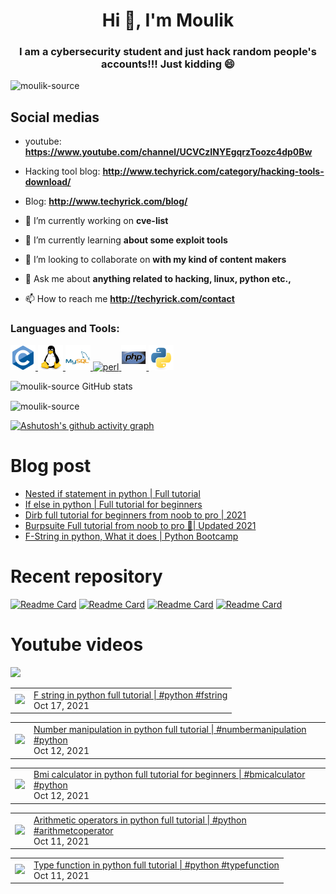 <h1 align="center">Hi 👋, I'm Moulik</h1>
<h3 align="center">I am a cybersecurity student and just hack random people's accounts!!! Just kidding 😄</h3>

<p align="left"> <img src="https://komarev.com/ghpvc/?username=moulik-source&label=Profile%20views&color=0e75b6&style=flat" alt="moulik-source" /> </p> 

## Social medias
- youtube: **https://www.youtube.com/channel/UCVCzINYEgqrzToozc4dp0Bw**
- Hacking tool blog: **http://www.techyrick.com/category/hacking-tools-download/**
- Blog: **http://www.techyrick.com/blog/**

- 🔭 I’m currently working on **cve-list**

- 🌱 I’m currently learning **about some exploit tools**

- 👯 I’m looking to collaborate on **with my kind of content makers**

- 💬 Ask me about **anything related to hacking, linux, python etc.,**

- 📫 How to reach me **http://techyrick.com/contact**


<h3 align="left">Languages and Tools:</h3>
<p align="left"> <a href="https://www.cprogramming.com/" target="_blank"> <img src="https://raw.githubusercontent.com/devicons/devicon/master/icons/c/c-original.svg" alt="c" width="40" height="40"/> </a> <a href="https://www.linux.org/" target="_blank"> <img src="https://raw.githubusercontent.com/devicons/devicon/master/icons/linux/linux-original.svg" alt="linux" width="40" height="40"/> </a> <a href="https://www.mysql.com/" target="_blank"> <img src="https://raw.githubusercontent.com/devicons/devicon/master/icons/mysql/mysql-original-wordmark.svg" alt="mysql" width="40" height="40"/> </a> <a href="https://www.perl.org/" target="_blank"> <img src="https://api.iconify.design/logos-perl.svg" alt="perl" width="40" height="40"/> </a> <a href="https://www.php.net" target="_blank"> <img src="https://raw.githubusercontent.com/devicons/devicon/master/icons/php/php-original.svg" alt="php" width="40" height="40"/> </a> <a href="https://www.python.org" target="_blank"> <img src="https://raw.githubusercontent.com/devicons/devicon/master/icons/python/python-original.svg" alt="python" width="40" height="40"/> </a> </p>



![moulik-source GitHub stats](https://github-readme-stats.vercel.app/api?username=moulik-source&show_icons=true&theme=vision-friendly-dark)

<p><img align="center" src="https://github-readme-streak-stats.herokuapp.com/?user=moulik-source&theme=vision-friendly-dark" alt="moulik-source" /></p>

[![Ashutosh's github activity graph](https://activity-graph.herokuapp.com/graph?username=moulik-source&bg_color=000000&color=00ff33&line=1e00ff&point=ff0000&area=true&hide_border=true)](https://github.com/ashutosh00710/github-readme-activity-graph)

# Blog post
<!-- BLOG-POST-LIST:START -->
- [Nested if statement in python | Full tutorial](https://techyrick.com/nested-if-statement-in-python/)
- [If else in python | Full tutorial for beginners](https://techyrick.com/if-else-in-python/)
- [Dirb full tutorial for beginners from noob to pro | 2021](https://techyrick.com/dirb/)
- [Burpsuite Full tutorial from noob to pro 💯| Updated 2021](https://techyrick.com/burpsuite-full-tutorial/)
- [F-String in python, What it does | Python Bootcamp](https://techyrick.com/f-string-in-python/)
<!-- BLOG-POST-LIST:END -->

# Recent repository 

[![Readme Card](https://github-readme-stats.vercel.app/api/pin/?username=moulik-source&repo=ddos&theme=outrun)](https://github.com/moulik-source/ddos) 
[![Readme Card](https://github-readme-stats.vercel.app/api/pin/?username=moulik-source&repo=port-scan&theme=outrun)](https://github.com/moulik-source/port-scan)
[![Readme Card](https://github-readme-stats.vercel.app/api/pin/?username=moulik-source&repo=webcheck&theme=outrun)](https://github.com/moulik-source/webcheck)
[![Readme Card](https://github-readme-stats.vercel.app/api/pin/?username=moulik-source&repo=social&theme=outrun)](https://github.com/moulik-source/social)

# Youtube videos

[<img src="https://img.shields.io/badge/-Subscribe-red?style=for-the-badge&logo=youtube&logoColor=white"/>](https://www.youtube.com/channel/UCVCzINYEgqrzToozc4dp0Bw?sub_confirmation=1)

<!-- YOUTUBE:START --><table><tr><td><a href="https://www.youtube.com/watch?v=R4v9QkZ2hgg"><img width="140px" src="https://i.ytimg.com/vi/R4v9QkZ2hgg/mqdefault.jpg"></a></td>
<td><a href="https://www.youtube.com/watch?v=R4v9QkZ2hgg">F string in python full tutorial | #python #fstring</a><br/>Oct 17, 2021</td></tr></table>
<table><tr><td><a href="https://www.youtube.com/watch?v=uHiPbKUqcLQ"><img width="140px" src="https://i.ytimg.com/vi/uHiPbKUqcLQ/mqdefault.jpg"></a></td>
<td><a href="https://www.youtube.com/watch?v=uHiPbKUqcLQ">Number manipulation in python full tutorial | #numbermanipulation #python</a><br/>Oct 12, 2021</td></tr></table>
<table><tr><td><a href="https://www.youtube.com/watch?v=uGnIncTfbIk"><img width="140px" src="https://i.ytimg.com/vi/uGnIncTfbIk/mqdefault.jpg"></a></td>
<td><a href="https://www.youtube.com/watch?v=uGnIncTfbIk">Bmi calculator in python full tutorial for beginners | #bmicalculator #python</a><br/>Oct 12, 2021</td></tr></table>
<table><tr><td><a href="https://www.youtube.com/watch?v=S9SRJPV6Lno"><img width="140px" src="https://i.ytimg.com/vi/S9SRJPV6Lno/mqdefault.jpg"></a></td>
<td><a href="https://www.youtube.com/watch?v=S9SRJPV6Lno">Arithmetic operators in python full tutorial | #python #arithmetcoperator</a><br/>Oct 11, 2021</td></tr></table>
<table><tr><td><a href="https://www.youtube.com/watch?v=R2mVrFUoXy4"><img width="140px" src="https://i.ytimg.com/vi/R2mVrFUoXy4/mqdefault.jpg"></a></td>
<td><a href="https://www.youtube.com/watch?v=R2mVrFUoXy4">Type function in python full tutorial | #python #typefunction</a><br/>Oct 11, 2021</td></tr></table>
<!-- YOUTUBE:END -->

